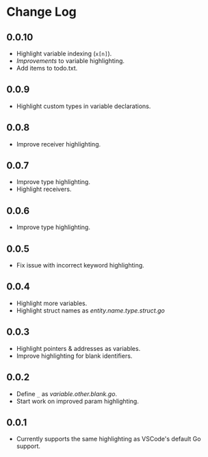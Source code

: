 # Change Log


## 0.0.10
- Highlight variable indexing (`x[n]`).
- *Improvements* to variable highlighting.
- Add items to todo.txt.

## 0.0.9
- Highlight custom types in variable declarations.

## 0.0.8
- Improve receiver highlighting.

## 0.0.7
- Improve type highlighting.
- Highlight receivers.

## 0.0.6
- Improve type highlighting.

## 0.0.5 
- Fix issue with incorrect keyword highlighting.

## 0.0.4
- Highlight more variables.
- Highlight struct names as *entity.name.type.struct.go*

## 0.0.3 
- Highlight pointers & addresses as variables.
- Improve highlighting for blank identifiers.

## 0.0.2 
- Define `_` as *variable.other.blank.go*.
- Start work on improved param highlighting.

## 0.0.1 
- Currently supports the same highlighting as VSCode's default Go support.
